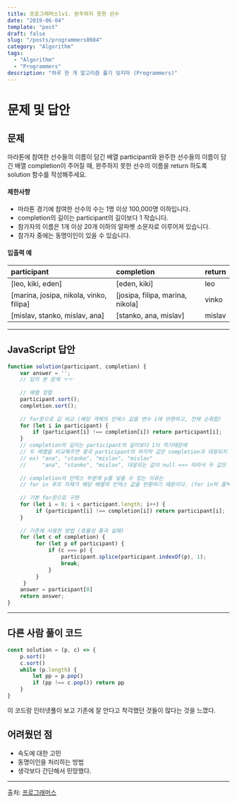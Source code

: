 ```yaml
---
title: 프로그래머스lv1. 완주하지 못한 선수
date: "2019-06-04"
template: "post"
draft: false
slug: "/posts/programmers0604"
category: "Algorithm"
tags:
  - "Algorithm"
  - "Programmers"
description: "하루 한 개 알고리즘 풀기 잊지마 (Programmers)"
---
```

# 문제 및 답안 

## 문제
마라톤에 참여한 선수들의 이름이 담긴 배열 participant와 완주한 선수들의 이름이 담긴 배열 completion이 주어질 때, 완주하지 못한 선수의 이름을 return 하도록 solution 함수를 작성해주세요.

#### 제한사항

- 마라톤 경기에 참여한 선수의 수는 1명 이상 100,000명 이하입니다.
- completion의 길이는 participant의 길이보다 1 작습니다.
- 참가자의 이름은 1개 이상 20개 이하의 알파벳 소문자로 이루어져 있습니다.
- 참가자 중에는 동명이인이 있을 수 있습니다.

#### 입출력 예

| participant                             | completion                       | return |
| :-------------------------------------- | :------------------------------- | :----- |
| [leo, kiki, eden]                       | [eden, kiki]                     | leo    |
| [marina, josipa, nikola, vinko, filipa] | [josipa, filipa, marina, nikola] | vinko  |
| [mislav, stanko, mislav, ana]           | [stanko, ana, mislav]            | mislav |

---

## JavaScript 답안

``` js
function solution(participant, completion) {
    var answer = '';
    // 답지 본 문제 ㅜㅜ
    
    // 배열 정렬
    participant.sort();
    completion.sort();
    
    // for문으로 값 비교 (해당 객체의 인덱스 값을 변수 i에 반환하고, 전체 순회함)
    for (let i in participant) {
        if (participant[i] !== completion[i]) return participant[i];
    }
    // completion의 길이는 participant의 길이보다 1이 작기때문에
    // 두 배열을 비교해주면 결국 participant의 마지막 값은 completion과 대응되지 않음
    // ex) "ana", "stanko", "mislav", "mislav" 
    //     "ana", "stanko", "mislav", 대응되는 값이 null =>> 따라서 두 값은 같지않다.
    
    // completion의 인덱스 부분에 p를 넣을 수 있는 이유는
    // for in 루프 자체가 해당 배열의 인덱스 값을 반환하기 때문이다. (for in의 콜백함수는 index) 
    
    // 기본 for문으로 구현
    for (let i = 0; i < participant.length; i++) {
         if (participant[i] !== completion[i]) return participant[i];
    }
    
    // 기존에 사용한 방법 (효율성 통과 실패)
    for (let c of completion) {
         for (let p of participant) {
             if (c === p) {
                 participant.splice(participant.indexOf(p), 1);
                 break;
             }
         }
     }
    answer = participant[0]
    return answer;
}
```
---

## 다른 사람 풀이 코드

``` js
const solution = (p, c) => {
    p.sort()
    c.sort()
    while (p.length) {
        let pp = p.pop()
        if (pp !== c.pop()) return pp
    }
}
```

이 코드랑 인터넷풀이 보고 기존에 잘 안다고 착각했던 것들이 많다는 것을 느꼈다.

## 어려웠던 점

- 속도에 대한 고민
- 동명이인을 처리하는 방법
- 생각보다 간단해서 민망했다.

---
출처: [프로그래머스](https://programmers.co.kr/learn/courses/30/lessons/42576)


